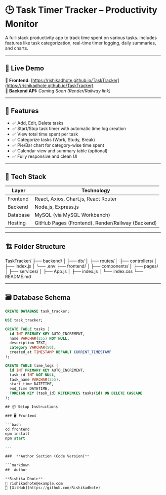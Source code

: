 # 🕒 **Task Timer Tracker – Productivity Monitor**

A full-stack productivity app to track time spent on various tasks. Includes features like task categorization, real-time timer logging, daily summaries, and charts.

---

## 📸 **Live Demo**

🔗 **Frontend:** [https://rishikadhote.github.io/TaskTracker](https://rishikadhote.github.io/TaskTracker)  
🔗 **Backend API:** _Coming Soon (Render/Railway link)_

---

## 📌 **Features**

- ✅ Add, Edit, Delete tasks
- ✅ Start/Stop task timer with automatic time log creation
- ✅ View total time spent per task
- ✅ Categorize tasks (Work, Study, Break)
- ✅ Pie/Bar chart for category-wise time spent
- ✅ Calendar view and summary table (optional)
- ✅ Fully responsive and clean UI

---

## 🔧 **Tech Stack**

| Layer     | Technology                        |
|-----------|-----------------------------------|
| Frontend  | React, Axios, Chart.js, React Router |
| Backend   | Node.js, Express.js               |
| Database  | MySQL (via MySQL Workbench)       |
| Hosting   | GitHub Pages (Frontend), Render/Railway (Backend) |

---

## 🏗️ **Folder Structure**

TaskTracker/
├── backend/
│ ├── db/
│ ├── routes/
│ ├── controllers/
│ ├── index.js
│ └── .env
├── frontend/
│ ├── components/
│ ├── pages/
│ ├── services/
│ ├── App.js
│ ├── index.js
│ └── index.css
└── README.md

---

## 🗃️ **Database Schema**

```sql
CREATE DATABASE task_tracker;

USE task_tracker;

CREATE TABLE tasks (
  id INT PRIMARY KEY AUTO_INCREMENT,
  name VARCHAR(255) NOT NULL,
  description TEXT,
  category VARCHAR(50),
  created_at TIMESTAMP DEFAULT CURRENT_TIMESTAMP
);

CREATE TABLE time_logs (
  id INT PRIMARY KEY AUTO_INCREMENT,
  task_id INT NOT NULL,
  task_name VARCHAR(255),
  start_time DATETIME,
  end_time DATETIME,
  FOREIGN KEY (task_id) REFERENCES tasks(id) ON DELETE CASCADE
);

## 📦 Setup Instructions

### 🖥️ Frontend

```bash
cd frontend
npm install
npm start

---

###  **Author Section (Code Version)**

```markdown
##  Author

**Rishika Dhote**  
📧 rishikadhote@example.com  
🔗 [GitHub](https://github.com/Rishikadhote)
